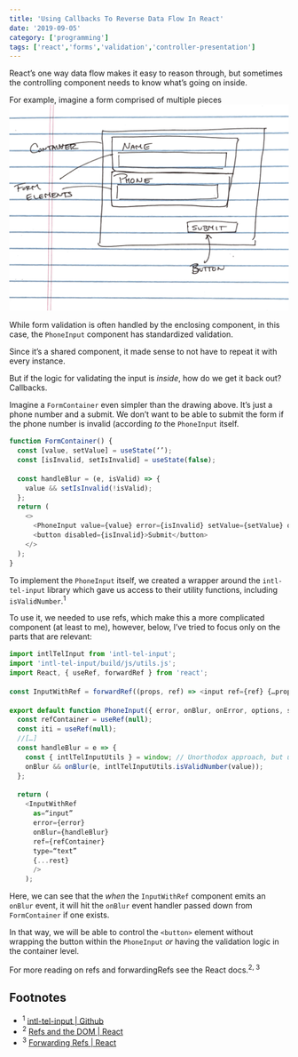 ```yaml
---
title: 'Using Callbacks To Reverse Data Flow In React'
date: '2019-09-05'
category: ['programming']
tags: ['react','forms','validation','controller-presentation']
---
```


React’s one way data flow makes it easy to reason through, but sometimes the controlling component needs to know what’s going on inside.

For example, imagine a form comprised of multiple pieces
![](./form-sketch.png)

While form validation is often handled by the enclosing component, in this case, the `PhoneInput` component has standardized validation.

Since it’s a shared component, it made sense to not have to repeat it with every instance.

But if the logic for validating the input is _inside_, how do we get it back out? Callbacks.

Imagine a `FormContainer` even simpler than the drawing above. It’s just a phone number and a submit. We don’t want to be able to submit the form if the phone number is invalid (according _to_ the `PhoneInput` itself.

``` javascript
function FormContainer() {
  const [value, setValue] = useState(‘’);
  const [isInvalid, setIsInvalid] = useState(false);

  const handleBlur = (e, isValid) => {
    value && setIsInvalid(!isValid);
  };
  return (
    <>
      <PhoneInput value={value} error={isInvalid} setValue={setValue} onBlur={handleBlur} />
      <button disabled={isInvalid}>Submit</button>
    </>
  );
}
```

To implement the `PhoneInput` itself, we created a wrapper around  the `intl-tel-input` library which gave us access to their utility functions, including `isValidNumber`.<sup>1</sup>

To use it, we needed to use refs, which make this a more complicated component (at least to me), however, below, I’ve tried to focus only on the parts that are relevant:
``` javascript
import intlTelInput from 'intl-tel-input';
import 'intl-tel-input/build/js/utils.js';
import React, { useRef, forwardRef } from 'react';

const InputWithRef = forwardRef((props, ref) => <input ref={ref} {…props} />)

export default function PhoneInput({ error, onBlur, onError, options, setValue, value, ...rest }: IPhoneInput) {
  const refContainer = useRef(null);
  const iti = useRef(null);
  //[…]
  const handleBlur = e => {
    const { intlTelInputUtils } = window; // Unorthodox approach, but using the utils attached to the window object
    onBlur && onBlur(e, intlTelInputUtils.isValidNumber(value));
  };

  return (
    <InputWithRef
      as=“input”
      error={error}
      onBlur={handleBlur}
      ref={refContainer}
      type=“text”
      {...rest}
      />
    );
```

Here, we can see that the _when_ the `InputWithRef` component emits an `onBlur` event, it will hit the `onBlur` event handler passed down from `FormContainer` if one exists.

In that way, we will be able to control the `<button>` element without wrapping the button within the `PhoneInput` _or_ having the validation logic in the container level.

For more reading on refs and forwardingRefs see the React docs.<sup>2, 3</sup>

## Footnotes
* <sup>1</sup> [intl-tel-input | Github](https://github.com/jackocnr/intl-tel-input)
* <sup>2</sup> [Refs and the DOM | React](https://reactjs.org/docs/refs-and-the-dom.html)
* <sup>3</sup> [Forwarding Refs | React](https://reactjs.org/docs/forwarding-refs.html)
